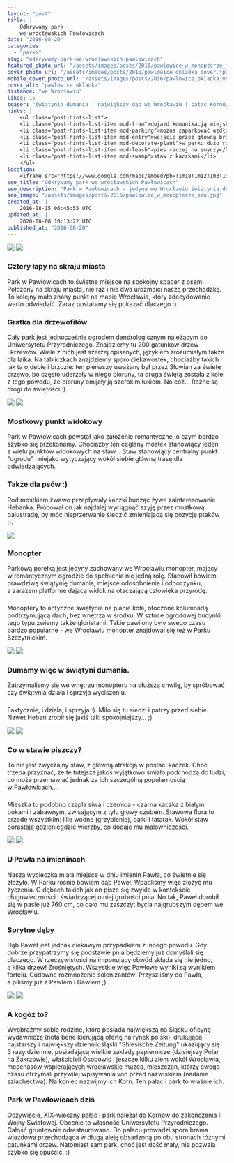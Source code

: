 ```yaml
---
layout: "post"
title: |
    Odkrywamy park 
    we wrocławskich Pawłowicach
date: "2016-08-20"
categories:
  - "parki"
slug: "odkrywamy-park-we-wroclawskich-pawlowicach"
featured_photo_url: "/assets/images/posts/2016/pawlowice_w_monopterze_featured.jpg"
cover_photo_url: "/assets/images/posts/2016/pawlowice_okladka_cover.jpg"
mobile_cover_photo_url: "/assets/images/posts/2016/pawlowice_okladka_mobile_cover.jpg"
cover_alt: "pawlowice okladka"
distance: "we Wrocławiu"
likes: 15
teaser: "świątynia dumania | największy dąb we Wrocławiu | pałac Kornów"
hints: |
    <ul class="post-hints-list">
    <li class="post-hints-list-item mod-tram">dojazd komunikacją miejską<br><a href="//jakdojade.pl?tn=park+w+Paw%C5%82owicach&td=Arboretum+w+parku+paw%C5%82owickim&tc=51.17184:17.11571&cid=2000" target="_blank">sprawdź na jakdojadę.pl</a></li>
    <li class="post-hints-list-item mod-parking">można zaparkować wzdłuż ul. Pawłowickiej lub na parkingu (wjazd od ul. Widawskiej)</li>
    <li class="post-hints-list-item mod-entry">wejście przez główną bramę od ul. Pawłowickiej lub boczną od ul. Widawskiej</li>
    <li class="post-hints-list-item mod-decorate-plant">w parku dużo roślin ozdobnych</li>
    <li class="post-hints-list-item mod-leash">pies raczej na smyczy</li>
    <li class="post-hints-list-item mod-swamp">staw z kaczkami</li>
    </ul>
location: |
    <iframe src="https://www.google.com/maps/embed?pb=!1m18!1m12!1m3!1d47625.93342479331!2d17.055395910131683!3d51.14480170022102!2m3!1f0!2f0!3f0!3m2!1i1024!2i768!4f13.1!3m3!1m2!1s0x0%3A0x1e89a8f9c9e72350!2sPark+Paw%C5%82owicki!5e0!3m2!1sen!2spl!4v1471678152081"></iframe>
seo_title: "Odkrywamy park we wrocławskich Pawłowicach"
seo_description: "Park w Pawłowicach - jedyna we Wrocławiu świątynia dumania, nietypowe gatunki drzew, największy dąb w mieście. Zobacz co jeszcze można tu znaleźć!"
seo_image: "/assets/images/posts/2016/pawlowice_w_monopterze_seo.jpg"
created_at: |
    2016-08-15 06:45:55 UTC
updated_at: |
    2020-08-08 10:13:22 UTC
published_at: "2016-08-20"
---
```


<section class="post-section">
  <div class="post-section-photo">
    <img class="desktop" src="{{ '/assets/images/posts/2016/pawlowice_most_1.jpg' | relative_url }}">
    <img class="mobile" src="{{ '/assets/images/posts/2016/pawlowice_most_1_cropped.jpg' | relative_url }}">
  </div>
  <div class="post-section-wrapper">
    <section class="post-section-content mod-dog">
      <h1>Cztery łapy na skraju miasta</h1>
      <p>
Park w&nbsp;Pawłowicach to świetne miejsce na spokojny spacer z&nbsp;psem. Położony na skraju miasta, nie raz i&nbsp;nie dwa urozmaici naszą przechadzkę. To kolejny mało znany punkt na mapie Wrocławia, który zdecydowanie warto odwiedzić. Zaraz postaramy się pokazać dlaczego :).
      </p>
    </section>
    <section class="post-section-content mod-human">
      <h1>Gratka dla drzewofilów</h1>
      <p>
Cały park jest jednocześnie ogrodem dendrologicznym należącym do Uniwersytetu Przyrodniczego. Znajdziemy tu 200 gatunków drzew i&nbsp;krzewów. Wiele z&nbsp;nich jest szerzej opisanych, językiem zrozumiałym także dla laika. Na tabliczkach znajdziemy sporo ciekawostek, chociażby takich jak ta o&nbsp;dębie i&nbsp;brzozie: ten pierwszy uważany był przez Słowian za święte drzewo, bo często uderzały w&nbsp;niego pioruny, ta druga świętą została z&nbsp;kolei z&nbsp;tego powodu, że pioruny omijały ją szerokim łukiem. No cóż... Rożne są drogi do świętości :).
      </p>
    </section>
  </div>
</section>
<section class="post-section">
  <div class="post-section-photo">
    <img class="desktop" src="{{ '/assets/images/posts/2016/pawlowice_most.jpg' | relative_url }}">
    <img class="mobile" src="{{ '/assets/images/posts/2016/pawlowice_most_cropped.jpg' | relative_url }}">
  </div>
  <div class="post-section-wrapper">
    <section class="post-section-content mod-dog">
      <h1>Mostkowy punkt widokowy</h1>
      <p>
Park w&nbsp;Pawłowicach powstał jako założenie romantyczne, o&nbsp;czym bardzo szybko się przekonamy. Chociażby ten ceglany mostek stanowiący jeden z&nbsp;wielu punktów widokowych na staw... Staw stanowiący centralny punkt "ogrodu" i&nbsp;niejako wytyczający wokół siebie główną trasę dla odwiedzających. 
      </p>
    </section>
    <section class="post-section-content mod-human">
      <h1>Także dla psów :)</h1>
      <p>
Pod mostkiem żwawo przepływały kaczki budząc żywe zainteresowanie Hebanka. Próbował on jak najdalej wyciągnąć szyję przez mostkową balustradę, by móc nieprzerwanie śledzić zmieniającą się pozycję ptaków :). 
      </p>
    </section>
  </div>
</section>
<section class="post-section mod-vertical">
  <div class="post-section-photo">
    <img src="{{ '/assets/images/posts/2016/pawlowice_monopter.jpg' | relative_url }}">
  </div>
  <div class="post-section-wrapper">
    <section class="post-section-content mod-dog">
      <h1>Monopter</h1>
      <p>
Parkową perełką jest jedyny zachowany we Wrocławiu monopter, mający w&nbsp;romantycznym ogrodzie do spełnienia nie jedną rolę. Stanowił bowiem prawdziwą świątynię dumania; miejsce odosobnienia i&nbsp;odpoczynku, a&nbsp;zarazem platformę dającą widok na otaczającą człowieka przyrodę.
      </p>
    </section>
    <section class="post-section-content mod-human">
      <h1></h1>
      <p>
Monoptery to antyczne świątynie na planie koła, otoczone kolumnadą podtrzymującą dach, bez wnętrza w&nbsp;środku. W&nbsp;sztuce ogrodowej budynki tego typu zwiemy także glorietami. Takie pawilony były swego czasu bardzo popularne -&nbsp;we Wrocławiu monopter znajdował się też w&nbsp;Parku Szczytnickim.
      </p>
    </section>
  </div>
</section>
<section class="post-section">
  <div class="post-section-photo">
    <img class="desktop" src="{{ '/assets/images/posts/2016/pawlowice_w_monopterze.jpg' | relative_url }}">
    <img class="mobile" src="{{ '/assets/images/posts/2016/pawlowice_w_monopterze_cropped.jpg' | relative_url }}">
  </div>
  <div class="post-section-wrapper">
    <section class="post-section-content mod-dog">
      <h1>Dumamy więc w&nbsp;świątyni dumania.</h1>
      <p>
Zatrzymalismy się we wnętrzu monopteru na dłuższą chwilę, by spróbować czy świątynia działa i&nbsp;sprzyja wyciszeniu.
      </p>
    </section>
    <section class="post-section-content mod-human">
      <h1></h1>
      <p>
Faktycznie, i&nbsp;działa, i&nbsp;sprzyja :). Miło się tu siedzi i&nbsp;patrzy przed siebie. Nawet Heban zrobił się jakiś taki spokojniejszy... ;)
      </p>
    </section>
  </div>
</section>
<section class="post-section">
  <div class="post-section-photo">
    <img class="desktop" src="{{ '/assets/images/posts/2016/pawlowice_staw.jpg' | relative_url }}">
    <img class="mobile" src="{{ '/assets/images/posts/2016/pawlowice_staw_cropped.jpg' | relative_url }}">
  </div>
  <div class="post-section-wrapper">
    <section class="post-section-content mod-dog">
      <h1>Co w&nbsp;stawie piszczy?</h1>
      <p>
To nie jest zwyczajny staw, z&nbsp;główną atrakcją w&nbsp;postaci kaczek. Choć trzeba przyznać, że te tutejsze jakoś wyjątkowo śmiało podchodzą do ludzi, co może przemawiać jednak za ich szczególną popularnością w&nbsp;Pawłowicach... 
      </p>
    </section>
    <section class="post-section-content mod-human">
      <h1></h1>
      <p>
Mieszka tu podobno czapla siwa i&nbsp;czernica -&nbsp;czarna kaczka z&nbsp;białymi bokami i&nbsp;zabawnym, zwisającym z&nbsp;tyłu głowy czubem. Stawowa flora to przede wszystkim: lilie wodne (grzybienie), pałki i&nbsp;tatarak. Wokół staw porastają gdzieniegdzie wierzby, co dodaje mu malowniczości. 
      </p>
    </section>
  </div>
</section>
<section class="post-section">
  <div class="post-section-photo">
    <img class="desktop" src="{{ '/assets/images/posts/2016/pawlowice_dab_pawel.jpg' | relative_url }}">
    <img class="mobile" src="{{ '/assets/images/posts/2016/pawlowice_dab_pawel_cropped.jpg' | relative_url }}">
  </div>
  <div class="post-section-wrapper">
    <section class="post-section-content mod-dog">
      <h1>U Pawła na imieninach</h1>
      <p>
Nasza wycieczka miała miejsce w&nbsp;dniu imienin Pawła, co świetnie się złożyło. W&nbsp;Parku rośnie bowiem dąb Paweł. Wpadliśmy więc złożyć mu życzenia. O&nbsp;dębach takich jak on pisze się zwykle w&nbsp;kontekście długowieczności i&nbsp;świadczącej o&nbsp;niej grubości pnia. No tak, Paweł dorobił się w&nbsp;pasie już 760 cm, co dało mu zaszczyt bycia najgrubszym dębem we Wrocławiu.
      </p>
    </section>
    <section class="post-section-content mod-human">
      <h1>Sprytne dęby</h1>
      <p>
Dąb Paweł jest jednak ciekawym przypadkiem z&nbsp;innego powodu. Gdy dobrze przypatrzymy się podstawie pnia będziemy już domyślali się dlaczego. W&nbsp;rzeczywistości na imponujący obwód składa się nie jedno, a&nbsp;kilka drzew! Zrośniętych. Wszystkie więc Pawłowe wyniki są wynikiem fortelu. Cudowne rozmnożenie solenizantów! Przyszliśmy do Pawła, a&nbsp;piliśmy już z&nbsp;Pawłem i&nbsp;Gawłem ;).
      </p>
    </section>
  </div>
</section>
<section class="post-section">
  <div class="post-section-photo">
    <img class="desktop" src="{{ '/assets/images/posts/2016/pawlowice_palac.jpg' | relative_url }}">
    <img class="mobile" src="{{ '/assets/images/posts/2016/pawlowice_palac_cropped.jpg' | relative_url }}">
  </div>
  <div class="post-section-wrapper">
    <section class="post-section-content mod-dog">
      <h1>A kogóż to?</h1>
      <p>
Wyobraźmy sobie rodzinę, która posiada największą na Śląsku oficynę wydawniczą (nota bene kierującą ofertę na rynek polski), drukującą najstarszy i&nbsp;największy dziennik śląski  "Shlesische Zeitung" ukazujący się 3&nbsp;razy dziennie, posiadającą wielkie zakłady papiernicze (dzisiejszy Polar na Zakrzowie), właścicieli Osobowic i&nbsp;jeszcze kilku ziem wokół Wrocławia, mecenasów wspierających wrocławskie muzea, mieszczan, którzy swego czasu otrzymali przywilej wpisywania von przed nazwiskiem (nadanie szlachectwa). Na koniec nazwijmy ich Korn. Ten pałac i&nbsp;park to właśnie ich.
      </p>
    </section>
    <section class="post-section-content mod-human">
      <h1>Park w&nbsp;Pawłowicach dziś</h1>
      <p>
Oczywiście, XIX-wieczny pałac i&nbsp;park należał do Kornów do zakończenia II Wojny Światowej.  Obecnie to własność Uniwersytetu Przyrodniczego. Całość gruntownie odrestaurowano. Do pałacu prowadzi spora brama wjazdowa przechodząca w&nbsp;długą aleję obsadzoną po obu stronach różnymi gatunkami drzew.  Natomiast sam park, choć jest dość mały, nie pozwala szybko się opuścić. :)
      </p>
    </section>
  </div>
</section>
